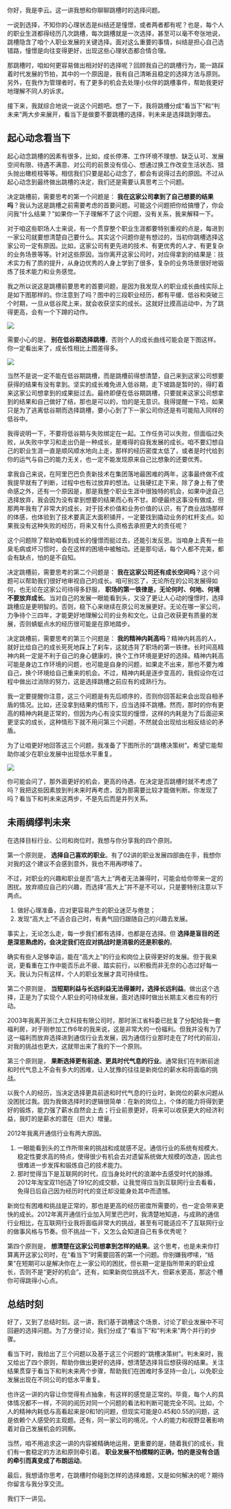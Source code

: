 你好，我是李云。这一讲我想和你聊聊跳槽时的选择问题。

一说到选择，不知你的心理状态是纠结还是憧憬，或者两者都有呢？也是，每个人的职业生涯都得经历几次跳槽，每次跳槽就是一次选择，甚至可以毫不夸张地说，跳槽隐含了咱个人职业发展的关键选择。面对这么重要的事情，纠结是担心自己选错路，憧憬是向往变得更好，出现这些心理状态都合情合理。

那跳槽时，咱如何更容易做出相对好的选择呢？回顾我自己的跳槽行为，能一路踩着时代发展的节拍，其中的一个原因是，我有自己清晰且稳定的选择方法与原则。另外，在我作为管理者时，有了更多的机会去处理小伙伴的跳槽事件，帮助我更好地理解不同人的诉求。

接下来，我就综合地说一说这个问题吧。想了一下，我将跳槽分成“看当下”和“判未来”两大步来展开，看当下是做要不要跳槽的选择，判未来是选择跳到哪去。

## 起心动念看当下

起心动念跳槽的因素有很多，比如，成长停滞、工作环境不理想、缺乏认可、发展空间有限、待遇不满意、对公司的前景没有信心、想通过换工作改变生活状态、猎头抛出橄榄枝等等。相信我们只要是起心动念了，都会有说得过去的原因。不过从起心动念到最终做出跳槽的决定，我们还是需要认真思考三个问题。

决定跳槽前，需要思考的第一个问题是： **我在这家公司拿到了自己想要的结果吗**？我认为这是跳槽之前需要考虑的首要问题。可能这个问题把你给搞懵了，你会问我“什么结果？”如果你一下子理解不了这个问题，没有关系，我来解释一下。

对于咱这些职场人士来说，有一个贯穿整个职业生涯都要特别重视的点是，每进到一家公司就要想清楚自己要什么。其实这个问题你是有想过的，当初你跳槽选择这家公司一定有原因。比如，这家公司有更先进的技术、有更优秀的人才、有更复杂的业务场景等等。针对这些原因，当你离开这家公司时，对应得拿到的结果是：技术实力有了质的提升，从身边优秀的人身上学到了很多，复杂的业务场景很好地锻炼了技术能力和业务感觉。

我之所以说这是跳槽前要思考的首要问题，是因为我发现人的职业成长曲线实际上是如下图那样的。你注意到了吗？图中的三段职业经历，都有平缓、低谷和突破三个时期，一旦从低谷爬上来，就会收获坚实的成长。这就好比摸高运动中，为了跳得更高，会有一个下蹲的动作。

![](https://static001.geekbang.org/resource/image/4c/97/4ca5a207f17d97b6c06669270c9f4097.jpg?wh=4001x2251)

需要小心的是， **别在低谷期选择跳槽**，否则个人的成长曲线可能会是下图这样。你一定看出来了，成长性相比上图差得多。

![](https://static001.geekbang.org/resource/image/57/cd/577ba354b9bfde5805d0f721c97a82cd.jpg?wh=4001x2251)

当然不是说一定不能在低谷期跳槽，而是跳槽前得想清楚，自己来到这家公司想要获得的结果有没有拿到。坚实的成长难免进入低谷期，走下坡路是暂时的，得盯着来这家公司想拿到的成果挺过去。最终即便在低谷期跳槽，只要就来这家公司想拿到的结果和自己做好了结，那也是可以的，怕的是无意识。我得提醒一下哈，如果只是为了逃离低谷期而选择跳槽，要小心到了下一家公司你还是有可能陷入同样的低谷中。

我得说明一下，不要将低谷期与失败绑定在一起。工作任务可以失败，但面临过失败，从失败中学习和走出仍是一种成长，是难得的自我发展的成长。咱不要幻想自己的职业生涯一直是顺风顺水地向上走，那样的经历密度太低了，或者是时代给到你的运气与自己的能力无关，也一定不能发现原来自己比想象的还要优秀。

拿我自己来说，在阿里巴巴负责新技术在集团落地最困难的两年，这事最终做不成我提早就有了判断，过程中也有过放弃的想法。让我硬扛走下来，除了身上有了使命感之外，还有一个原因是，那是我整个职业生涯中很独特的机会，如果中途自己选择放弃，我会因为没有拿到想要的结果而心有不甘。即便最终这事没有做成，但那两年我有了非常大的成长，对于技术价值和业务价值的认识，有了商业战场那样的体感，也体验到了技术要真正大面积铺开，一定要找到撬动业务的杠杆支点。如果我没有这种失败的经历，将来又有什么资格去承担更大的责任呢？

这个问题除了帮助咱看到成长的憧憬而挺过去，还能引发反思。当咱身上真有一些臭毛病或坏习惯时，会在这样的困境中被触动。还是那句话，每个人都不完美，都会有缺点，怕的是不自知。

决定跳槽前，需要思考的第二个问题是： **我在这家公司还有成长空间吗**？这个问题可以帮助我们很好地审视自己的成长。咱可别忘了，无论所在的公司发展得如何，也无论在这家公司待得多舒服， **职场的第一铁律是，无论何时、何地、何境不要放弃成长**。当对自己的发展一眼能看到头，又没了更让人心动的憧憬时，选择跳槽应是更明智的。否则，稳下心来继续在原公司发展更好。无论在哪一家公司，力争待个三四年，才能更好地理解公司的业务和文化，让自己收获更有质量的发展，否则蜻蜓点水的经历很可能是在原地踏步。

决定跳槽前，需要思考的第三个问题是： **我的精神内耗高吗**？精神内耗高的人，就好比给自己的成长死死地踩上了刹车，这就违背了职场的第一铁律。长时间高精神内耗一定是不利于自己的身心健康的，换个工作环境是更好的选择。精神内耗高可能是身边工作环境的问题，也可能是自身的问题，如果走不出来，那也不要为难自己，换个环境给自己重来的机会。不过，精神内耗是逐步变高的，我假设你在过程中做出过消除的努力，这是选择跳槽之前应有的成熟行为。

我一定要提醒你注意，这三个问题是有先后顺序的，否则你回答起来会出现自相矛盾的情况。比如，还没拿到结果的情形下，应当选择不跳槽。然而，那时的你有更高的精神内耗是正常的，但因为内心有没实现的憧憬，这样的内耗是为了后面迎来更坚实的成长，这种情形下就不用问第三个问题，不然就会出现给出相反结论的矛盾。

为了让咱更好地回答这三个问题，我准备了下图所示的“跳槽决策树”。希望它能帮助你减少在职业发展中出现低水平重复。

![](https://static001.geekbang.org/resource/image/aa/0f/aa61fe9a59114889c843c8b7186db00f.jpg?wh=4001x2251)

你可能会问了，那外面更好的机会，更高的待遇，在决定是否跳槽时就不考虑了吗？我把这些因素放到判未来时再考虑，因为那需要比较才能做判断。你发现了吗？看当下和判未来这两步，不是先后而是并列关系。

## 未雨绸缪判未来

在选择目标行业、公司和岗位时，我想与你分享我的四个原则。

第一个原则是， **选择自己喜欢的职业**。有了02讲的职业发展四部曲在手，我想你对我的这个建议不会感到意外，我也不用再啰嗦了。

不过，对职业的兴趣和职业是否“高大上”两者无法兼得时，可能会给你带来一定的困扰。放弃顺应自己的兴趣，而选择“高大上”并不是不可以，只是要特别注意以下两点。

1. 做好心理准备，应对更容易产生的职业迷茫与倦怠；
2. 发现“高大上”不适合自己时，有勇气回归跟随自己的兴趣去发展。

事实上，无论怎么走，每一步我们都有选择，也都是在选择。但 **选择是盲目的还是深思熟虑的，会决定我们在应对挑战时是消极的还是积极的**。

确实有些人足够幸运，能在“高大上”的行业和岗位上获得更好的发展。但于我来说，更看重在工作中能否乐此不疲、踏实前行，以积极而非无奈的心态过好每一天。我认为只有这样，个人的职业发展才具可持续性。

第二个原则是， **当短期利益与长远利益无法得兼时，选择长远利益**。做出这个选择，正是为了实现个人职业的可持续发展，面对选择时做出长期主义者应有的行动。

2003年我离开浙江大立科技有限公司时，那时浙江省科委已批复了分配给我一套福利房，对于刚参加工作6年的我来说，这是非常大的一份福利。但我并没有为了这一福利而放弃选择进到通信行业去发展，因为通信行业那时走在了时代的前沿，对我的挑战也更大，这就带出来了我的下一个原则。

第三个原则是， **果断选择更有前途、更具时代气息的行业**。通常我们在判断前途和时代气息上不会有多大的困难，让人犹豫的往往是新岗位的薪水和将面临的挑战。

以我个人的经历，当决定选择更具前途和时代气息的行业时，新岗位的薪水问题从没困扰过我。因为我做选择时的逻辑很简单：在新的岗位上，个体的能力将得到更好的锻炼，能力强了薪水自然会上去；行业前景更好，将来可以收获更大的经济利益，我盯的是薪水的潜在（巨大）增量。

2012年我离开通信行业有两大原因。

1. 一眼能看到头的工作所带来的挑战和成就感不足。通信行业的系统有规模大、稳定性要求高的特点，使得很少有机会去对遗留系统做大规模的改造，因此也很难进一步发挥和锻炼自己的技术能力。
2. 那时觉得当下是互联网的时代，应当身处时代的浪潮中去感受时代的脉搏。2012年淘宝双11创造了191亿的成交额，让我觉得应当到互联网行业去看看，免得日后自己因为经历时代的变迁却没能身处其中而遗憾。

新岗位有困难和挑战是正常的，那也是更高的经历密度所需要的，也一定会带来更快的成长。2012年离开通信行业加入阿里巴巴时，我清楚地知道，与成熟的通信行业相比，在互联网行业我将面临非常大的挑战，甚至有可能适应不了互联网行业的做事风格与节奏。但不挑战一下，又怎么会知道自己有多优秀呢？

第四个原则是， **想清楚在这家公司想拿到怎样的结果**。这个思考，也是未来你打算离开这家公司时，在“看当下”时需要回答的第一个问题。你别嫌我啰嗦，“结果”在短期可以是解决你在上一家公司的困扰，但长期一定是指所带来的职业成长，否则不是“更好的机会”。还有，如果新岗位挑战不大，但薪水更高，那这个槽你可得跳得小心点。

## 总结时刻

好了，又到了总结时刻。这一讲，我们基于跳槽这个场景，讨论了职业发展中不可回避的选择问题。为了方便讨论，我们分成了“看当下”和“判未来”两个并行的步骤。

看当下时，我给出了三个问题以及基于这三个问题的“跳槽决策树”。判未来时，我又给出了四个原则，帮助你做出更好的选择，想清楚选择背后想获得的结果。关注结果贯穿于看当下和判未来两个步骤，帮助我们在困难时多坚持一会儿，以免职业发展出现在不同公司的低水平重复。

也许这一讲的内容让你觉得有点抽象，有这样的感觉是正常的。毕竟，每个人的具体情况都不一样，不同的阅历对同一个问题的看法和判断可能完全不同。比如，个人的精神内耗低与高看起来是0和1的问题，但现实可能是0.45和0.55的问题，这是依赖个人感受的主观题。还有，同一家公司的境况，个人的能力和视野显著影响着对自己发展机会的洞察。

当然，咱不用追求这一讲的内容被精确地运用，更重要的是，随着我们的成长，我们有一套稳定的方法和原则牵引着。 **职业发展不怕模糊的正确，怕的是没有合适的牵引而真变成了布朗运动**。

最后，我想请你思考，在跳槽时你碰到怎样的选择难题，又是如何解决的呢？期待你留言与我分享交流。

我们下一讲见。